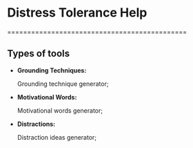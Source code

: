 # Distress Tolerance Help
=============================================
## Types of tools
- **Grounding Techniques:**

    Grounding technique generator;
- **Motivational Words:**

    Motivational words generator;
- **Distractions:**

    Distraction ideas generator;